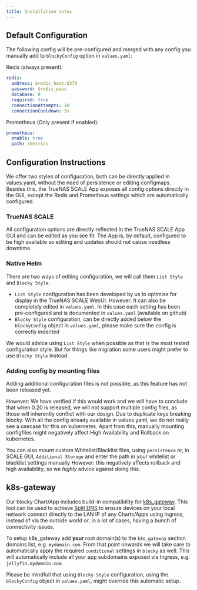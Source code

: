 ```yaml
---
title: Installation notes
---
```


## Default Configuration

The following config will be pre-configured and merged with any config you manually add to `blockyConfig` option in `values.yaml`:

Redis (always present):

```yaml
redis:
  address: $redis_host:6379
  password: $redis_pass
  database: 0
  required: true
  connectionAttempts: 10
  connectionCooldown: 3s
```

Prometheus (Only present if enabled):

```yaml
prometheus:
  enable: true
  path: /metrics
```

## Configuration Instructions

We offer two styles of configuration, both can be directly applied in values.yaml, without the need of persistence or editing configmaps.
Besides this, the TrueNAS SCALE App exposes all config options directly in the GUI, except the Redis and Prometheus settings which are automatically configured.

### TrueNAS SCALE

All configuration options are directly reflected in the TrueNAS SCALE App GUI and can be edited as you see fit.
The App is, by default, configured to be high available so editing and updates should not cause needless downtime.

### Native Helm

There are two ways of editing configuration, we will call them `List Style` and `Blocky Style`.

- `List Style` configuration has been developed by us to optimise for display in the TrueNAS SCALE WebUI. However: It can also be completely edited in `values.yaml`. In this case each setting has been pre-configured and is documented in `values.yaml` (available on github)
- `Blocky Style` configuration, can be directly added below the `blockyConfig` object in `values.yaml`, please make sure the config is correctly indented

We would advice using `List Style` when possible as that is the most tested configuration style. But for things like migration some users might prefer to use `Blocky Style` instead

### Adding config by mounting files

Adding additional configuration files is not possible, as this feature has not been released yet.

However: We have verified if this would work and we will have to conclude that when 0.20 is released, we will not support multiple config files, as those will inherently conflict with our design. Due to duplicate keys breaking blocky.
With all the config already available in values.yaml, we do not really see a usecase for this on kubernetes. Apart from this, manually mounting configfiles might negatively affect High Availability and Rollback on kubernetes.

You can also mount custom Whitelist/Blacklist files, using `persistence` or, in SCALE GUI, `Additional Storage` and enter the path in your whitelist or blacklist settings manually
However: this negatively affects rollback and high availability, so we _highly_ advice against doing this.

## k8s-gateway

Our blocky Chart/App includes build-in compatibility for [k8s_gateway](https://github.com/ori-edge/k8s_gateway).
This tool can be used to achieve [Split DNS](https://en.wikipedia.org/wiki/Split-horizon_DNS) to ensure devices on your local network connect directly to the LAN IP of any Charts/Apps using Ingress, instead of via the outside world or, in a lot of cases, having a bunch of connectivity issues.

To setup k8s_gateway add **your** root domain(s) to the `k8s_gateway` section domains list, e.g. `mydomain.com`.
From that point onwards we will take care to automatically apply the required `conditional` settings in `blocky` as well.
This will automatically include all your app subdomains exposed via Ingress, e.g. `jellyfin.mydomain.com`.

Please be mindfull that using `Blocky Style` configuration, using the `blockyConfig` object in `values.yaml`, might override this automatic setup.
